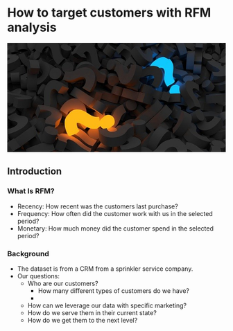# How to target customers with RFM analysis

![alt text](/images/question-mark-2492009_640.jpg)

## Introduction

### What Is RFM?
- Recency: How recent was the customers last purchase? 
- Frequency: How often did the customer work with us in the selected period?
- Monetary: How much money did the customer spend in the selected period? 

### Background
- The dataset is from a CRM from a sprinkler service company. 
- Our questions: 
  - Who are our customers? 
    - How many different types of customers do we have?
    -     
  - How can we leverage our data with specific marketing?
  - How do we serve them in their current state?
  - How do we get them to the next level?
  


